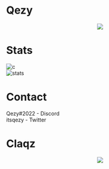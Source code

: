 # Qezy

<p align="center">
  <a href="https://github.com/Claqz">
    <img src="https://discord.c99.nl/widget/theme-4/912864394055147561.png"/>
     </a>
</p>

# Stats
![c](https://github-readme-stats.vercel.app/api/top-langs/?username=Qezy&theme=dark&show_icons=true) 
</br>
![stats](https://github-readme-stats.vercel.app/api?username=Claqz&show_icons=true&theme=dark)

# Contact
Qezy#2022 - Discord </br>
itsqezy -   Twitter </br>

# Claqz
<p align="center">
  <a href="https://github.com/Qezy2022">
    <img src="https://images-ext-1.discordapp.net/external/rJ6YZoVwC5-y9CpkfNpar_TIo4_6zsHLzTD4D8QP0sY/%3Fsize%3D1024/https/cdn.discordapp.com/avatars/912864394055147561/a_ab15406994a1c8636ba5444622ccb7b9.gif"/>
     </a>
</p>
